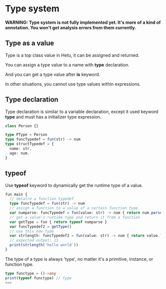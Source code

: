 # Type system

**WARNING: Type system is not fully implemented yet. It's more of a kind of annotation. You won't get analysis errors from them currently.**

## Type as a value

Type is a top class value in Hetu, it can be assigned and returned.

You can assign a type value to a name with **type** declaration.

And you can get a type value after **is** keyword.

In other situations, you cannot use type values within expressions.

## Type declaration

Type declaration is similar to a variable declaration, except it used keyword **type** and must has a initializer type expression.

```typescript
class Person {}

type PType = Person
type funcTypedef = fun(str) -> num
type structTypedef = {
  name: str,
  age: num,
}
```

## typeof

Use **typeof** keyword to dynamically get the runtime type of a value.

```typescript
fun main {
  // decalre a function typedef
  type funcTypedef = fun(str) -> num
  // assign a function to a value of a certain function type
  var numparse: funcTypedef = fun(value: str) -> num { return num.parse(value) }
  // get a value's runtime type and return it from a function
  var getType = fun { return typeof numparse }
  var funcTypedef2 = getType()
  // use this new type
  var strlength: funcTypedef2 = fun(value: str) -> num { return value.length }
  // expected output: 11
  print(strlength('hello world'))
}
```

The type of a type is always 'type', no matter it's a primitive, instance, or function type.

```typescript
type functype = ()->any
print(typeof functype) // type
>>>
```
